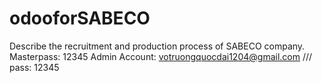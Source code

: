# odooforSABECO
Describe the recruitment and production process of SABECO company.
Masterpass: 12345
Admin Account: votruongquocdai1204@gmail.com /// pass: 12345
